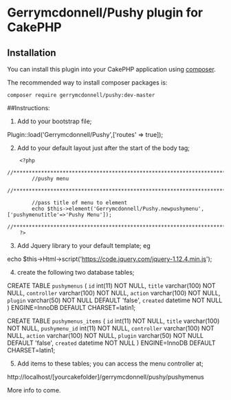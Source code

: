 # Gerrymcdonnell/Pushy plugin for CakePHP

## Installation

You can install this plugin into your CakePHP application using [composer](http://getcomposer.org).

The recommended way to install composer packages is:

```
composer require gerrymcdonnell/pushy:dev-master
```

##Instructions:
1) Add to your bootstrap file;

Plugin::load('Gerrymcdonnell/Pushy',['routes' => true]);



2) Add to your default layout just after the start of the body tag;
```
	<?php			
		//*************************************************************************************	
		//pushy menu
		//*************************************************************************************		
		
		//pass title of menu to element
		echo $this->element('Gerrymcdonnell/Pushy.newpushymenu',['pushymenutitle'=>'Pushy Menu']);
		//*************************************************************************************	
	?>
```

3) Add Jquery library to your default template;
 eg 
 
echo $this->Html->script('https://code.jquery.com/jquery-1.12.4.min.js');

4) create the following two database tables;


CREATE TABLE `pushymenus` (
  `id` int(11) NOT NULL,
  `title` varchar(100) NOT NULL,
  `controller` varchar(100) NOT NULL,
  `action` varchar(100) NOT NULL,
  `plugin` varchar(50) NOT NULL DEFAULT 'false',
  `created` datetime NOT NULL
) ENGINE=InnoDB DEFAULT CHARSET=latin1;



CREATE TABLE `pushymenus_items` (
  `id` int(11) NOT NULL,
  `title` varchar(100) NOT NULL,
  `pushymenu_id` int(11) NOT NULL,
  `controller` varchar(100) NOT NULL,
  `action` varchar(100) NOT NULL,
  `plugin` varchar(50) NOT NULL DEFAULT 'false',
  `created` datetime NOT NULL
) ENGINE=InnoDB DEFAULT CHARSET=latin1;

5) Add items to these tables;
you can access the menu controller at;

http://localhost/[yourcakefolder]/gerrymcdonnell/pushy/pushymenus


More info to come.
	
